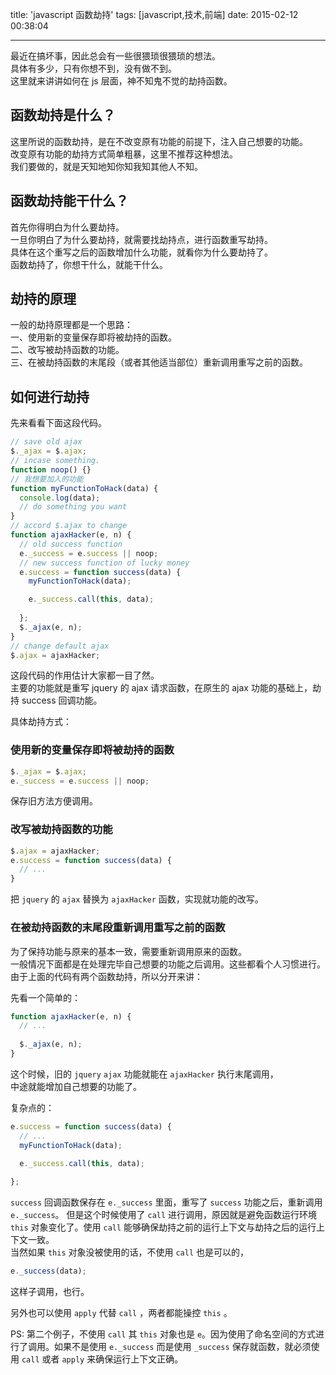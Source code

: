 title: 'javascript 函数劫持'
tags: [javascript,技术,前端]
date: 2015-02-12 00:38:04

---


最近在搞坏事，因此总会有一些很猥琐很猥琐的想法。  
具体有多少，只有你想不到，没有做不到。   
这里就来讲讲如何在 js 层面，神不知鬼不觉的劫持函数。

<!--more-->

## 函数劫持是什么？

这里所说的函数劫持，是在不改变原有功能的前提下，注入自己想要的功能。  
改变原有功能的劫持方式简单粗暴，这里不推荐这种想法。  
我们要做的，就是天知地知你知我知其他人不知。  

## 函数劫持能干什么？

首先你得明白为什么要劫持。  
一旦你明白了为什么要劫持，就需要找劫持点，进行函数重写劫持。  
具体在这个重写之后的函数增加什么功能，就看你为什么要劫持了。  
函数劫持了，你想干什么，就能干什么。

## 劫持的原理
一般的劫持原理都是一个思路：  
一、使用新的变量保存即将被劫持的函数。  
二、改写被劫持函数的功能。  
三、在被劫持函数的末尾段（或者其他适当部位）重新调用重写之前的函数。  

## 如何进行劫持

先来看看下面这段代码。  

```javascript
// save old ajax
$._ajax = $.ajax;
// incase something.
function noop() {}
// 我想要加入的功能
function myFunctionToHack(data) {
  console.log(data);
  // do something you want
}
// accord $.ajax to change
function ajaxHacker(e, n) {
  // old success function
  e._success = e.success || noop;
  // new success function of lucky money
  e.success = function success(data) {
    myFunctionToHack(data);

    e._success.call(this, data);
    
  };
  $._ajax(e, n);
}
// change default ajax
$.ajax = ajaxHacker;
```

这段代码的作用估计大家都一目了然。  
主要的功能就是重写 jquery 的 ajax 请求函数，在原生的 ajax 功能的基础上，劫持 success 回调功能。

具体劫持方式：

### 使用新的变量保存即将被劫持的函数
  
```javascript
$._ajax = $.ajax;  
e._success = e.success || noop;
```
保存旧方法方便调用。

### 改写被劫持函数的功能

```javascript
$.ajax = ajaxHacker;
e.success = function success(data) {
  // ...
}
```
把 `jquery` 的 `ajax` 替换为 `ajaxHacker` 函数，实现就功能的改写。

### 在被劫持函数的末尾段重新调用重写之前的函数

为了保持功能与原来的基本一致，需要重新调用原来的函数。  
一般情况下面都是在处理完毕自己想要的功能之后调用。这些都看个人习惯进行。   
由于上面的代码有两个函数劫持，所以分开来讲：  

先看一个简单的： 

```javascript
function ajaxHacker(e, n) {
  // ...
  
  $._ajax(e, n);
}
```
这个时候，旧的 `jquery` `ajax` 功能就能在 `ajaxHacker` 执行末尾调用，  
中途就能增加自己想要的功能了。

复杂点的：

```javascript
e.success = function success(data) {
  // ...
  myFunctionToHack(data);

  e._success.call(this, data);
    
};
```

`success` 回调函数保存在 `e._success` 里面，重写了 `success` 功能之后，重新调用 `e._success`。
但是这个时候使用了 `call` 进行调用，原因就是避免函数运行环境 `this` 对象变化了。使用 `call` 能够确保劫持之前的运行上下文与劫持之后的运行上下文一致。  
当然如果 `this` 对象没被使用的话，不使用 `call` 也是可以的，  

```javascript
e._success(data);
```
这样子调用，也行。

另外也可以使用 `apply` 代替 `call` ，两者都能操控 `this` 。

PS: 第二个例子，不使用 `call` 其 `this` 对象也是 `e`。因为使用了命名空间的方式进行了调用。如果不是使用 `e._success` 而是使用 `_success` 保存就函数，就必须使用 `call` 或者 `apply` 来确保运行上下文正确。